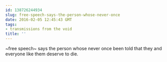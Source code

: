 ```yaml
---
id: 138726244934
slug: free-speech-says-the-person-whose-never-once
date: 2016-02-05 12:45:43 GMT
tags:
- transmissions from the void
title: ''
---
```

~free speech~ says the person whose never once been told that they and everyone like them deserve to die.